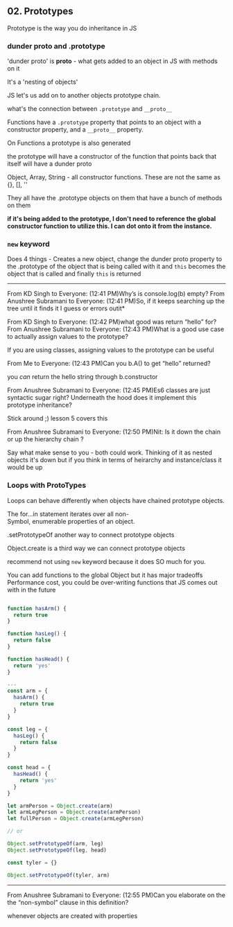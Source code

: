 ## 02. Prototypes

Prototype is the way you do inheritance in JS

### dunder proto and .prototype

'dunder proto' is **proto** - what gets added to an object in JS with methods on it

It's a 'nesting of objects'

JS let's us add on to another objects prototype chain.

what's the connection between `.prototype` and `__proto__`

Functions have a `.prototype` property that points to an object with a constructor property, and a `__proto__` property.

On Functions a prototype is also generated

the prototype will have a constructor of the function that points back that itself will have a dunder proto

Object, Array, String - all constructor functions. These are not the same as {}, [], ''

They all have the .prototype objects on them that have a bunch of methods on them

**if it's being added to the prototype, I don't need to reference the global constructor function to utilize this. I can dot onto it from the instance.**

### `new` keyword

Does 4 things - Creates a new object, change the dunder proto property to the .prototype of the object that is being called with it and `this` becomes the object that is called and finally `this` is returned

---

From KD Singh to Everyone: (12:41 PM)Why’s is console.log(b) empty?
From Anushree Subramani to Everyone: (12:41 PM)So, if it keeps searching up the tree until it finds it I guess or errors outit\*

From KD Singh to Everyone: (12:42 PM)what good was return “hello” for?
From Anushree Subramani to Everyone: (12:43 PM)What is a good use case to actually assign values to the prototype?

If you are using classes, assigning values to the prototype can be useful

From Me to Everyone: (12:43 PM)Can you b.A() to get “hello” returned?

you _can_ return the hello string through b.constructor

From Anushree Subramani to Everyone: (12:45 PM)Es6 classes are just syntactic sugar right? Underneath the hood does it implement this prototype inheritance?

Stick around ;) lesson 5 covers this

From Anushree Subramani to Everyone: (12:50 PM)Nit: Is it down the chain or up the hierarchy chain ?

Say what make sense to you - both could work.
Thinking of it as nested objects it's down but if you think in terms of heirarchy and instance/class it would be up

### Loops with ProtoTypes

Loops can behave differently when objects have chained prototype objects.

The for...in statement iterates over all non-Symbol, enumerable properties of an object.

.setPrototypeOf another way to connect prototype objects

Object.create is a third way we can connect prototype objects

recommend not using `new` keyword because it does SO much for you.

You can add functions to the global Object but it has major tradeoffs
Performance cost, you could be over-writing functions that JS comes out with in the future

```js

function hasArm() {
  return true
}

function hasLeg() {
  return false
}

function hasHead() {
  return 'yes'
}

---
const arm = {
  hasArm() {
    return true
  }
}

const leg = {
  hasLeg() {
    return false
  }
}

const head = {
  hasHead() {
    return 'yes'
  }
}

let armPerson = Object.create(arm)
let armLegPerson = Object.create(armPerson)
let fullPerson = Object.create(armLegPerson)

// or

Object.setPrototypeOf(arm, leg)
Object.setPrototypeOf(leg, head)

const tyler = {}

Object.setPrototypeOf(tyler, arm)
```

---

From Anushree Subramani to Everyone: (12:55 PM)Can you elaborate on the the “non-symbol” clause in this definition?

whenever objects are created with properties
